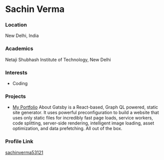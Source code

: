 # Sachin Verma

### Location

New Delhi, India

### Academics

Netaji Shubhash Institute of Technology, New Delhi

### Interests

- Coding

### Projects

- [My Portfolio](https://github.com/sachinverma53121/Portfolio-Gatsby) About
Gatsby is a React-based, Graph QL powered, static site generator. It uses powerful preconfiguration to build a website that uses only static files for incredibly fast page loads, service workers, code splitting, server-side rendering, intelligent image loading, asset optimization, and data prefetching. All out of the box.

### Profile Link

[sachinverma53121](https://github.com/sachinverma53121)